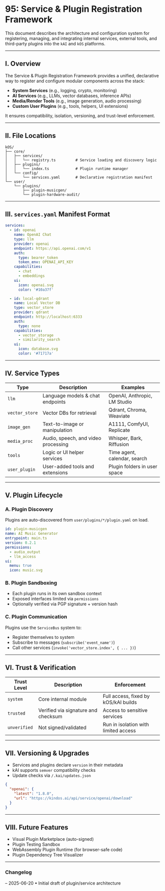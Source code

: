 # 95: Service & Plugin Registration Framework

This document describes the architecture and configuration system for registering, managing, and integrating internal services, external tools, and third-party plugins into the `kAI` and `kOS` platforms.

---

## I. Overview

The Service & Plugin Registration Framework provides a unified, declarative way to register and configure modular components across the stack:

- **System Services** (e.g., logging, crypto, monitoring)
- **AI Services** (e.g., LLMs, vector databases, inference APIs)
- **Media/Render Tools** (e.g., image generation, audio processing)
- **Custom User Plugins** (e.g., tools, helpers, UI extensions)

It ensures compatibility, isolation, versioning, and trust-level enforcement.

---

## II. File Locations

```
kOS/
├── core/
│   ├── services/
│   │   └── registry.ts         # Service loading and discovery logic
│   ├── plugins/
│   │   └── index.ts            # Plugin runtime manager
│   └── config/
│       └── services.yaml       # Declarative registration manifest
└── user/
    └── plugins/
        ├── plugin-musicgen/
        └── plugin-hardware-audit/
```

---

## III. `services.yaml` Manifest Format

```yaml
services:
  - id: openai
    name: OpenAI Chat
    type: llm
    provider: openai
    endpoint: https://api.openai.com/v1
    auth:
      type: bearer_token
      token_env: OPENAI_API_KEY
    capabilities:
      - chat
      - embeddings
    ui:
      icon: openai.svg
      color: '#10a37f'

  - id: local-qdrant
    name: Local Vector DB
    type: vector_store
    provider: qdrant
    endpoint: http://localhost:6333
    auth:
      type: none
    capabilities:
      - vector_storage
      - similarity_search
    ui:
      icon: database.svg
      color: '#71717a'
```

---

## IV. Service Types

| Type           | Description                         | Examples                     |
| -------------- | ----------------------------------- | ---------------------------- |
| `llm`          | Language models & chat endpoints    | OpenAI, Anthropic, LM Studio |
| `vector_store` | Vector DBs for retrieval            | Qdrant, Chroma, Weaviate     |
| `image_gen`    | Text-to-image or manipulation       | A1111, ComfyUI, Replicate    |
| `media_proc`   | Audio, speech, and video processing | Whisper, Bark, Riffusion     |
| `tools`        | Logic or UI helper services         | Time agent, calendar, search |
| `user_plugin`  | User-added tools and extensions     | Plugin folders in user space |

---

## V. Plugin Lifecycle

### A. Plugin Discovery

Plugins are auto-discovered from `user/plugins/*/plugin.yaml` on load.

```yaml
id: plugin-musicgen
name: AI Music Generator
entrypoint: main.ts
version: 0.2.1
permissions:
  - audio_output
  - llm_access
ui:
  menu: true
  icon: music.svg
```

### B. Plugin Sandboxing

- Each plugin runs in its own sandbox context
- Exposed interfaces limited via `permissions`
- Optionally verified via PGP signature + version hash

### C. Plugin Communication

Plugins use the `ServiceBus` system to:

- Register themselves to system
- Subscribe to messages (`subscribe('event_name')`)
- Call other services (`invoke('vector_store.index', { ... })`)

---

## VI. Trust & Verification

| Trust Level  | Description                         | Enforcement                          |
| ------------ | ----------------------------------- | ------------------------------------ |
| `system`     | Core internal module                | Full access, fixed by kOS/kAI builds |
| `trusted`    | Verified via signature and checksum | Access to sensitive services         |
| `unverified` | Not signed/validated                | Run in isolation with limited access |

---

## VII. Versioning & Upgrades

- Services and plugins declare `version` in their metadata
- kAI supports `semver` compatibility checks
- Update checks via `/.kai/updates.json`

```json
{
  "openai": {
    "latest": "1.8.0",
    "url": "https://kindos.ai/api/service/openai/download"
  }
}
```

---

## VIII. Future Features

- Visual Plugin Marketplace (auto-signed)
- Plugin Testing Sandbox
- WebAssembly Plugin Runtime (for browser-safe code)
- Plugin Dependency Tree Visualizer

---

### Changelog

– 2025-06-20 • Initial draft of plugin/service architecture

